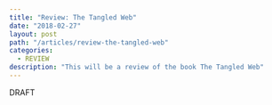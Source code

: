 ```yaml
---
title: "Review: The Tangled Web"
date: "2018-02-27"
layout: post
path: "/articles/review-the-tangled-web"
categories:
  - REVIEW
description: "This will be a review of the book The Tangled Web"
---
```


DRAFT
